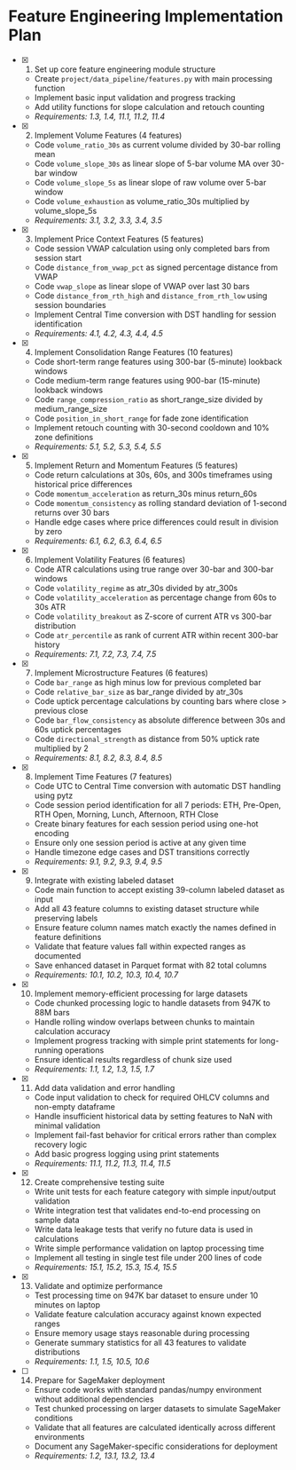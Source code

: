 # Feature Engineering Implementation Plan

- [x] 1. Set up core feature engineering module structure





  - Create `project/data_pipeline/features.py` with main processing function
  - Implement basic input validation and progress tracking
  - Add utility functions for slope calculation and retouch counting
  - _Requirements: 1.3, 1.4, 11.1, 11.2, 11.4_

- [x] 2. Implement Volume Features (4 features)





  - Code `volume_ratio_30s` as current volume divided by 30-bar rolling mean
  - Code `volume_slope_30s` as linear slope of 5-bar volume MA over 30-bar window  
  - Code `volume_slope_5s` as linear slope of raw volume over 5-bar window
  - Code `volume_exhaustion` as volume_ratio_30s multiplied by volume_slope_5s
  - _Requirements: 3.1, 3.2, 3.3, 3.4, 3.5_

- [x] 3. Implement Price Context Features (5 features)





  - Code session VWAP calculation using only completed bars from session start
  - Code `distance_from_vwap_pct` as signed percentage distance from VWAP
  - Code `vwap_slope` as linear slope of VWAP over last 30 bars
  - Code `distance_from_rth_high` and `distance_from_rth_low` using session boundaries
  - Implement Central Time conversion with DST handling for session identification
  - _Requirements: 4.1, 4.2, 4.3, 4.4, 4.5_

- [x] 4. Implement Consolidation Range Features (10 features)





  - Code short-term range features using 300-bar (5-minute) lookback windows
  - Code medium-term range features using 900-bar (15-minute) lookback windows
  - Code `range_compression_ratio` as short_range_size divided by medium_range_size
  - Code `position_in_short_range` for fade zone identification
  - Implement retouch counting with 30-second cooldown and 10% zone definitions
  - _Requirements: 5.1, 5.2, 5.3, 5.4, 5.5_

- [x] 5. Implement Return and Momentum Features (5 features)





  - Code return calculations at 30s, 60s, and 300s timeframes using historical price differences
  - Code `momentum_acceleration` as return_30s minus return_60s
  - Code `momentum_consistency` as rolling standard deviation of 1-second returns over 30 bars
  - Handle edge cases where price differences could result in division by zero
  - _Requirements: 6.1, 6.2, 6.3, 6.4, 6.5_

- [x] 6. Implement Volatility Features (6 features)





  - Code ATR calculations using true range over 30-bar and 300-bar windows
  - Code `volatility_regime` as atr_30s divided by atr_300s
  - Code `volatility_acceleration` as percentage change from 60s to 30s ATR
  - Code `volatility_breakout` as Z-score of current ATR vs 300-bar distribution
  - Code `atr_percentile` as rank of current ATR within recent 300-bar history
  - _Requirements: 7.1, 7.2, 7.3, 7.4, 7.5_

- [x] 7. Implement Microstructure Features (6 features)





  - Code `bar_range` as high minus low for previous completed bar
  - Code `relative_bar_size` as bar_range divided by atr_30s
  - Code uptick percentage calculations by counting bars where close > previous close
  - Code `bar_flow_consistency` as absolute difference between 30s and 60s uptick percentages
  - Code `directional_strength` as distance from 50% uptick rate multiplied by 2
  - _Requirements: 8.1, 8.2, 8.3, 8.4, 8.5_

- [x] 8. Implement Time Features (7 features)





  - Code UTC to Central Time conversion with automatic DST handling using pytz
  - Code session period identification for all 7 periods: ETH, Pre-Open, RTH Open, Morning, Lunch, Afternoon, RTH Close
  - Create binary features for each session period using one-hot encoding
  - Ensure only one session period is active at any given time
  - Handle timezone edge cases and DST transitions correctly
  - _Requirements: 9.1, 9.2, 9.3, 9.4, 9.5_

- [x] 9. Integrate with existing labeled dataset





  - Code main function to accept existing 39-column labeled dataset as input
  - Add all 43 feature columns to existing dataset structure while preserving labels
  - Ensure feature column names match exactly the names defined in feature definitions
  - Validate that feature values fall within expected ranges as documented
  - Save enhanced dataset in Parquet format with 82 total columns
  - _Requirements: 10.1, 10.2, 10.3, 10.4, 10.7_

- [x] 10. Implement memory-efficient processing for large datasets











  - Code chunked processing logic to handle datasets from 947K to 88M bars
  - Handle rolling window overlaps between chunks to maintain calculation accuracy
  - Implement progress tracking with simple print statements for long-running operations
  - Ensure identical results regardless of chunk size used
  - _Requirements: 1.1, 1.2, 1.3, 1.5, 1.7_

- [x] 11. Add data validation and error handling





  - Code input validation to check for required OHLCV columns and non-empty dataframe
  - Handle insufficient historical data by setting features to NaN with minimal validation
  - Implement fail-fast behavior for critical errors rather than complex recovery logic
  - Add basic progress logging using print statements
  - _Requirements: 11.1, 11.2, 11.3, 11.4, 11.5_

- [x] 12. Create comprehensive testing suite





  - Write unit tests for each feature category with simple input/output validation
  - Write integration test that validates end-to-end processing on sample data
  - Write data leakage tests that verify no future data is used in calculations
  - Write simple performance validation on laptop processing time
  - Implement all testing in single test file under 200 lines of code
  - _Requirements: 15.1, 15.2, 15.3, 15.4, 15.5_

- [x] 13. Validate and optimize performance







  - Test processing time on 947K bar dataset to ensure under 10 minutes on laptop
  - Validate feature calculation accuracy against known expected ranges
  - Ensure memory usage stays reasonable during processing
  - Generate summary statistics for all 43 features to validate distributions
  - _Requirements: 1.1, 1.5, 10.5, 10.6_

- [ ] 14. Prepare for SageMaker deployment
  - Ensure code works with standard pandas/numpy environment without additional dependencies
  - Test chunked processing on larger datasets to simulate SageMaker conditions
  - Validate that all features are calculated identically across different environments
  - Document any SageMaker-specific considerations for deployment
  - _Requirements: 1.2, 13.1, 13.2, 13.4_